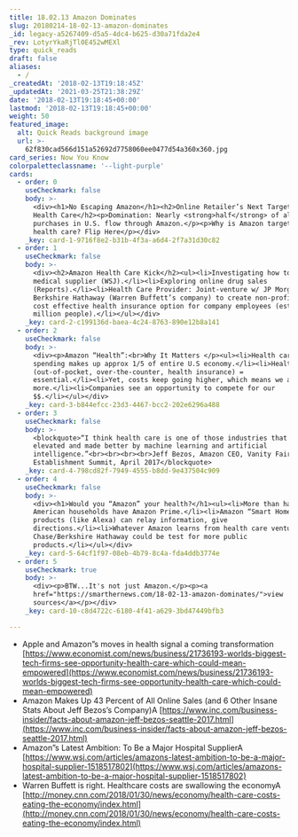 ```yaml
---
title: 18.02.13 Amazon Dominates
slug: 20180214-18-02-13-amazon-dominates
_id: legacy-a5267409-d5a5-4dc4-b625-d30a71fda2e4
_rev: LotyrYkaRjTl0E452wMEXl
type: quick_reads
draft: false
aliases:
  - /
_createdAt: '2018-02-13T19:18:45Z'
_updatedAt: '2021-03-25T21:38:29Z'
date: '2018-02-13T19:18:45+00:00'
lastmod: '2018-02-13T19:18:45+00:00'
weight: 50
featured_image:
  alt: Quick Reads background image
  url: >-
    62f830cad566d151a52692d7758060ee0477d54a360x360.jpg
card_series: Now You Know
colorpaletteclassname: '--light-purple'
cards:
  - order: 0
    useCheckmark: false
    body: >-
      <div><h1>No Escaping Amazon</h1><h2>Online Retailer’s Next Target: Your
      Health Care</h2><p>Domination: Nearly <strong>half</strong> of all online
      purchases in U.S. flow through Amazon.</p><p>Why is Amazon targeting
      health care? Flip Here</p></div>
    _key: card-1-9716f8e2-b31b-4f3a-a6d4-2f7a31d30c82
  - order: 1
    useCheckmark: false
    body: >-
      <div><h2>Amazon Health Care Kick</h2><ul><li>Investigating how to become a
      medical supplier (WSJ).</li><li>Exploring online drug sales
      (Reports).</li><li>Health Care Provider: Joint-venture w/ JP Morgan Chase,
      Berkshire Hathaway (Warren Buffett’s company) to create non-profit, more
      cost effective health insurance option for company employees (est. 1
      million people).</li></ul></div>
    _key: card-2-c199136d-baea-4c24-8763-890e12b8a141
  - order: 2
    useCheckmark: false
    body: >-
      <div><p>Amazon “Health”:<br>Why It Matters </p><ul><li>Health care
      spending makes up approx 1/5 of entire U.S economy.</li><li>Health care
      (out-of-pocket, over-the-counter, health insurance) =
      essential.</li><li>Yet, costs keep going higher, which means we all $pend
      more.</li><li>Companies see an opportunity to compete for our
      $$.</li></ul></div>
    _key: card-3-b844efcc-23d3-4467-bcc2-202e6296a488
  - order: 3
    useCheckmark: false
    body: >-
      <blockquote>“I think health care is one of those industries that is
      elevated and made better by machine learning and artificial
      intelligence.”<br><br><br><br>Jeff Bezos, Amazon CEO, Vanity Fair New
      Establishment Summit, April 2017</blockquote>
    _key: card-4-798cd82f-7949-4555-b8dd-9e437504c909
  - order: 4
    useCheckmark: false
    body: >-
      <div><h1>Would you “Amazon” your health?</h1><ul><li>More than half of all
      American households have Amazon Prime.</li><li>Amazon “Smart Home”
      products (like Alexa) can relay information, give
      directions.</li><li>Whatever Amazon learns from health care venture with
      Chase/Berkshire Hathaway could be test for more public
      products.</li></ul></div>
    _key: card-5-64cf1f97-08eb-4b79-8c4a-fda4ddb3774e
  - order: 5
    useCheckmark: true
    body: >-
      <div><p>BTW...It's not just Amazon.</p><p><a
      href="https://smarthernews.com/18-02-13-amazon-dominates/">view
      sources</a></p></div>
    _key: card-10-c8d4722c-6180-4f41-a629-3bd47449bfb3

---
```

* Apple and Amazon”s moves in health signal a coming transformation [https://www.economist.com/news/business/21736193-worlds-biggest-tech-firms-see-opportunity-health-care-which-could-mean-empowered](https://www.economist.com/news/business/21736193-worlds-biggest-tech-firms-see-opportunity-health-care-which-could-mean-empowered)
* Amazon Makes Up 43 Percent of All Online Sales (and 6 Other Insane Stats About Jeff Bezos’s Company)A [https://www.inc.com/business-insider/facts-about-amazon-jeff-bezos-seattle-2017.html](https://www.inc.com/business-insider/facts-about-amazon-jeff-bezos-seattle-2017.html)
* Amazon”s Latest Ambition: To Be a Major Hospital SupplierA [https://www.wsj.com/articles/amazons-latest-ambition-to-be-a-major-hospital-supplier-1518517802](https://www.wsj.com/articles/amazons-latest-ambition-to-be-a-major-hospital-supplier-1518517802)
* Warren Buffett is right. Healthcare costs are swallowing the economyA [http://money.cnn.com/2018/01/30/news/economy/health-care-costs-eating-the-economy/index.html](http://money.cnn.com/2018/01/30/news/economy/health-care-costs-eating-the-economy/index.html)
